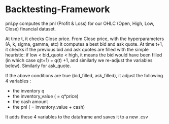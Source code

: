# Backtesting-Framework

pnl.py computes the pnl (Profit & Loss) for our OHLC (Open, High, Low, Close) financial dataset.

At time t, it checks Close price. From Close price, with the hyperparameters (A, k, sigma, gamma, etc) it computes a best bid and ask quote.
At time t+1, it checks if the previous bid and ask quotes are filled with the simple heuristic: if low < bid_quote < high, it means the bid would have been filled (in which case q(t+1) = q(t) +1, and similarly we re-adjust the variables below). Similarly for ask_quote.

If the above conditions are true (bid_filled, ask_filled), it adjust the following 4 variables : 
- the inventory q
- the inventory_value ( = q*price)
- the cash amount
- the pnl ( = inventory_value + cash)

It adds these 4 variables to the dataframe and saves it to a new .csv
